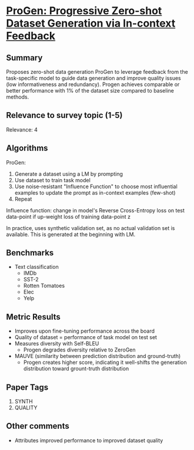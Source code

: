 # [ProGen: Progressive Zero-shot Dataset Generation via In-context Feedback](https://arxiv.org/abs/2210.12329)

## Summary

Proposes zero-shot data generation ProGen to leverage feedback from the task-specific model to guide data generation and improve quality issues (low informativeness and redundancy). Progen achieves comparable or better performance with 1% of the dataset size compared to baseline methods. 

## Relevance to survey topic (1-5)

Relevance: 4

## Algorithms

ProGen:

1. Generate a dataset using a LM by prompting
2. Use dataset to train task model
3. Use noise-resistant "Influence Function" to choose most influential examples to update the prompt as in-context examples (few-shot)
4. Repeat

Influence function: change in model's Reverse Cross-Entropy loss on test data-point if up-weight loss of training data-point z

In practice, uses synthetic validation set, as no actual validation set is available. This is generated at the beginning with LM. 

## Benchmarks

- Text classification
  - IMDb
  - SST-2
  - Rotten Tomatoes
  - Elec
  - Yelp

## Metric Results

- Improves upon fine-tuning performance across the board
- Quality of dataset = performance of task model on test set
- Measures diversity with Self-BLEU
  - Progen degrades diversity relative to ZeroGen
- MAUVE (similarity between prediction distribution and ground-truth)
  - Progen creates higher score, indicating it well-shifts the generation distribution toward grount-truth distribution

## Paper Tags

1. SYNTH
2. QUALITY

## Other comments

- Attributes improved performance to improved dataset quality


